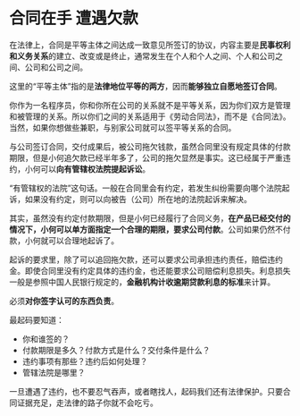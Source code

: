 # 合同在手 遭遇欠款

在法律上，合同是平等主体之间达成一致意见所签订的协议，内容主要是**民事权利和义务关系**的建立、改变或是终止，通常发生在个人和个人之间、个人和公司之间、公司和公司之间。

这里的“平等主体”指的是**法律地位平等的两方**，因而**能够独立自愿地签订合同**。

你作为一名程序员，你和你所在公司的关系就不是平等关系，因为你们双方是管理和被管理的关系。所以你们之间的关系适用于《劳动合同法》，而不是《合同法》。当然，如果你想做些兼职，与别家公司就可以签平等关系的合同。



与公司签订合同，交付成果后，被公司拖欠钱款，虽然合同里没有规定具体的付款期限，但是小何追欠款已经半年多了，公司的拖欠显然是事实。这已经属于严重违约，小何可以**向有管辖权法院提起诉讼**。

“有管辖权的法院”这句话。一般在合同里会有约定，若发生纠纷需要向哪个法院起诉，如果没有约定，则可以向被告（公司）所在地的法院起诉来解决。

其实，虽然没有约定付款期限，但是小何已经履行了合同义务，**在产品已经交付的情况下，小何可以单方面指定一个合理的期限，要求公司付款**。公司如果仍然不付款，小何就可以合理地起诉了。

起诉的要求里，除了可以追回拖欠款，还可以要求公司承担违约责任，赔偿违约金。即使合同里没有约定具体的违约金，也还能要求公司赔偿利息损失。利息损失一般是参照中国人民银行规定的，**金融机构计收逾期贷款利息的标准**来计算。



必须**对你签字认可的东西负责**。

最起码要知道：

- 你和谁签的？
- 付款期限是多久？付款方式是什么？交付条件是什么？
- 违约事项有那些？违约后如何处理？
- 管辖法院是哪里？

一旦遭遇了违约，也不要忍气吞声，或者瞎找人，起码我们还有法律保护。只要合同证据充足，走法律的路子你就不会吃亏。